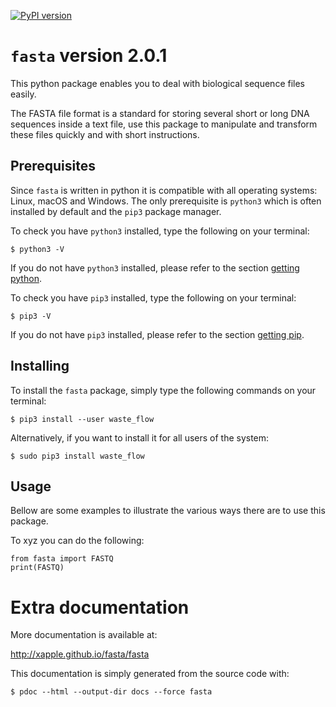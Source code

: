 [![PyPI version](https://badge.fury.io/py/fasta.svg)](https://badge.fury.io/py/fasta)

# `fasta` version 2.0.1

This python package enables you to deal with biological sequence files easily.

The FASTA file format is a standard for storing several short or long DNA sequences inside a text file, use this package to manipulate and transform these files quickly and with short instructions.

## Prerequisites

Since `fasta` is written in python it is compatible with all operating systems: Linux, macOS and Windows. The only prerequisite is `python3` which is often installed by default and the `pip3` package manager.

To check you have `python3` installed, type the following on your terminal:

    $ python3 -V

If you do not have `python3` installed, please refer to the section [getting python](docs/installing_tips.md#obtaining-python3).

To check you have `pip3` installed, type the following on your terminal:

    $ pip3 -V

If you do not have `pip3` installed, please refer to the section [getting pip](docs/installing_tips.md#obtaining-pip3).

## Installing

To install the `fasta` package, simply type the following commands on your terminal:

    $ pip3 install --user waste_flow

Alternatively, if you want to install it for all users of the system:

    $ sudo pip3 install waste_flow

## Usage

Bellow are some examples to illustrate the various ways there are to use this package.

To xyz you can do the following:

    from fasta import FASTQ
    print(FASTQ)
    
# Extra documentation 

More documentation is available at:

<http://xapple.github.io/fasta/fasta>

This documentation is simply generated from the source code with:

    $ pdoc --html --output-dir docs --force fasta